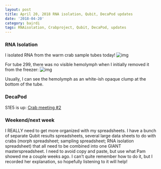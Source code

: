 ```yaml
---
layout: post
title: April 20, 2018 RNA isolation, Qubit, DecaPod updates
date: '2018-04-20'
category: bairdi
tags: RNAisolation, Crabproject, Qubit, DecaPod, updates
---
```


### RNA Isolation
I isolated RNA from the warm crab sample tubes today!
![img](http://owl.fish.washington.edu/scaphapoda/grace/Crab-project/warm-samples-rna-iso.png)

For tube 299, there was no visible hemolymph when I initially removed it from the freezer:
![img](http://owl.fish.washington.edu/scaphapoda/grace/Crab-project/IMG_1076.JPG)

Usually, I can see the hemolymph as an white-ish opaque clump at the bottom of the tube. 

### DecaPod
S1E5 is up: [Crab meeting #2](https://bittercrab.wordpress.com/2018/04/20/decapod-s1e5-crab-meeting-2/)

### Weekend/next week
I REALLY need to get more organized with my spreadsheets. I have a bunch of separate Qubit results spreadsheets, several large data sheets to do with crabs (morph spreadsheet; sampling spreadsheet; RNA isolation spreadsheet) that all need to be combined into one GIANT masterspreadsheet. I need to avoid copy and paste, but use what Pam showed me a couple weeks ago. I can't quite remember how to do it, but I recorded her explanation, so hopefully listening to it will help!

